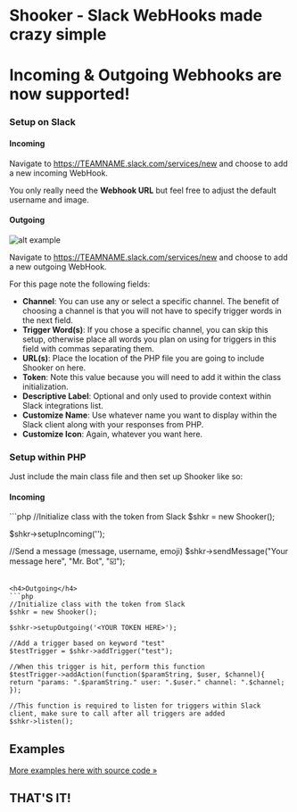 <h1>Shooker - Slack WebHooks made crazy simple</h1>

<h1>Incoming & Outgoing Webhooks are now supported!</h1>

<h3>Setup on Slack</h3>

<h4>Incoming</h4>

Navigate to https://TEAMNAME.slack.com/services/new</a> and choose to add a new incoming WebHook.  

You only really need the <b>Webhook URL</b> but feel free to adjust the default username and image.


<h4>Outgoing</h4>

![alt example](http://i.imgur.com/L1LKPzQ.png)

Navigate to https://TEAMNAME.slack.com/services/new</a> and choose to add a new outgoing WebHook.  

For this page note the following fields:

<ul>
<li><b>Channel</b>: You can use any or select a specific channel.  The benefit of choosing a channel is that you will not have to specify trigger words in the next field.</li>
<li><b>Trigger Word(s)</b>: If you chose a specific channel, you can skip this setup, otherwise place all words you plan on using for triggers in this field with commas separating them.</li>
<li><b>URL(s)</b>: Place the location of the PHP file you are going to include Shooker on here.</li>
<li><b>Token</b>: Note this value because you will need to add it within the class initialization.</li>
<li><b>Descriptive Label</b>: Optional and only used to provide context within Slack integrations list.</li>
<li><b>Customize Name</b>: Use whatever name you want to display within the Slack client along with your responses from PHP.</li>
<li><b>Customize Icon</b>: Again, whatever you want here.</li>
</ul>

<h3>Setup within PHP</h3>

<p>Just include the main class file and then set up Shooker like so:</p>

<h4>Incoming</h4>
```php
//Initialize class with the token from Slack
$shkr = new Shooker();

$shkr->setupIncoming('<YOUR WEBHOOK URL HERE>');

//Send a message (message, username, emoji)
$shkr->sendMessage("Your message here", "Mr. Bot", ":ballot_box_with_check:"); 
```

<h4>Outgoing</h4>
```php
//Initialize class with the token from Slack
$shkr = new Shooker();

$shkr->setupOutgoing('<YOUR TOKEN HERE>');

//Add a trigger based on keyword "test"
$testTrigger = $shkr->addTrigger("test");

//When this trigger is hit, perform this function
$testTrigger->addAction(function($paramString, $user, $channel){
return "params: ".$paramString." user: ".$user." channel: ".$channel;
});

//This function is required to listen for triggers within Slack client, make sure to call after all triggers are added
$shkr->listen();
```

<h2>Examples</h2>
<a href="https://github.com/jwenzler/Shooker/tree/master/Examples">More examples here with source code &raquo;</a>

<h2>THAT'S IT!</h2> 
